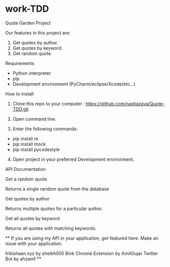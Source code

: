 # work-TDD
Quote Garden Project

Our features in this project are:
1. Get quotes by author.
2. Get quotes by keyword.
3. Get random quote.

Requirements
* Python interpreter
* pip
* Development environment (PyCharm/eclipse/Xcode/etc...)

How to install

1. Clone this repo to your computer : https://github.com/nastiazaya/Quote-TDD.git

2. Open command line.

3. Enter the following commands:

 * pip install re 
 * pip install mock
 * pip install pycodestyle


4. Open project in your preferred Development environment.


API Documentation


Get a random quote

Returns a single random quote from the database


Get quotes by author

Returns multiple quotes for a particular author.


Get all quotes by keyword

Returns all quotes with matching keywords.

**
If you are using my API in your application, get featured here. Make an issue with your application.

frikishaan.xyz by sheikh005
Bink Chrome Extension by AmitGujar
Twitter Bot by ahzam1
**
